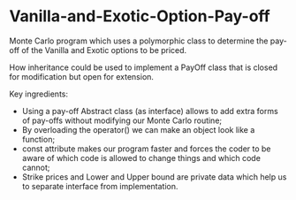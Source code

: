 # Vanilla-and-Exotic-Option-Pay-off
Monte Carlo program which uses a polymorphic class to determine the pay-off of the Vanilla and Exotic  options to be priced.

How inheritance could be used to implement a PayOff class that is closed for modification but open for extension.

Key ingredients:
  - Using a pay-off Abstract class (as interface) allows to add extra forms of pay-offs without modifying our Monte Carlo routine;
  - By overloading the operator() we can make an object look like a function;
  - const attribute makes our program faster and forces the coder to be aware of which code is allowed to change things and which code cannot;
  - Strike prices and Lower and Upper bound are private data which help us to separate interface from implementation. 
